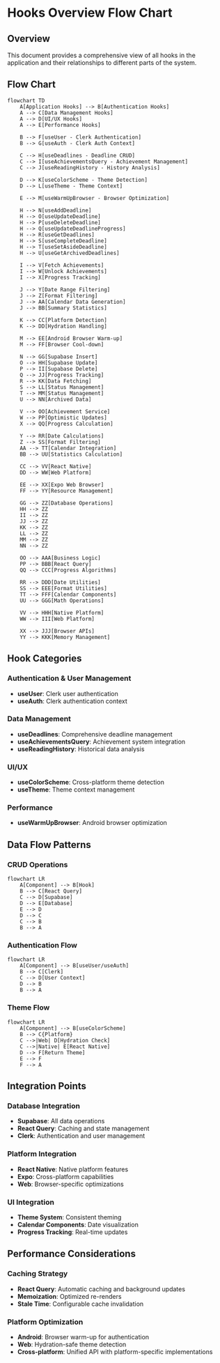 # Hooks Overview Flow Chart

## Overview
This document provides a comprehensive view of all hooks in the application and their relationships to different parts of the system.

## Flow Chart

```mermaid
flowchart TD
    A[Application Hooks] --> B[Authentication Hooks]
    A --> C[Data Management Hooks]
    A --> D[UI/UX Hooks]
    A --> E[Performance Hooks]
    
    B --> F[useUser - Clerk Authentication]
    B --> G[useAuth - Clerk Auth Context]
    
    C --> H[useDeadlines - Deadline CRUD]
    C --> I[useAchievementsQuery - Achievement Management]
    C --> J[useReadingHistory - History Analysis]
    
    D --> K[useColorScheme - Theme Detection]
    D --> L[useTheme - Theme Context]
    
    E --> M[useWarmUpBrowser - Browser Optimization]
    
    H --> N[useAddDeadline]
    H --> O[useUpdateDeadline]
    H --> P[useDeleteDeadline]
    H --> Q[useUpdateDeadlineProgress]
    H --> R[useGetDeadlines]
    H --> S[useCompleteDeadline]
    H --> T[useSetAsideDeadline]
    H --> U[useGetArchivedDeadlines]
    
    I --> V[Fetch Achievements]
    I --> W[Unlock Achievements]
    I --> X[Progress Tracking]
    
    J --> Y[Date Range Filtering]
    J --> Z[Format Filtering]
    J --> AA[Calendar Data Generation]
    J --> BB[Summary Statistics]
    
    K --> CC[Platform Detection]
    K --> DD[Hydration Handling]
    
    M --> EE[Android Browser Warm-up]
    M --> FF[Browser Cool-down]
    
    N --> GG[Supabase Insert]
    O --> HH[Supabase Update]
    P --> II[Supabase Delete]
    Q --> JJ[Progress Tracking]
    R --> KK[Data Fetching]
    S --> LL[Status Management]
    T --> MM[Status Management]
    U --> NN[Archived Data]
    
    V --> OO[Achievement Service]
    W --> PP[Optimistic Updates]
    X --> QQ[Progress Calculation]
    
    Y --> RR[Date Calculations]
    Z --> SS[Format Filtering]
    AA --> TT[Calendar Integration]
    BB --> UU[Statistics Calculation]
    
    CC --> VV[React Native]
    DD --> WW[Web Platform]
    
    EE --> XX[Expo Web Browser]
    FF --> YY[Resource Management]
    
    GG --> ZZ[Database Operations]
    HH --> ZZ
    II --> ZZ
    JJ --> ZZ
    KK --> ZZ
    LL --> ZZ
    MM --> ZZ
    NN --> ZZ
    
    OO --> AAA[Business Logic]
    PP --> BBB[React Query]
    QQ --> CCC[Progress Algorithms]
    
    RR --> DDD[Date Utilities]
    SS --> EEE[Format Utilities]
    TT --> FFF[Calendar Components]
    UU --> GGG[Math Operations]
    
    VV --> HHH[Native Platform]
    WW --> III[Web Platform]
    
    XX --> JJJ[Browser APIs]
    YY --> KKK[Memory Management]
```

## Hook Categories

### Authentication & User Management
- **useUser**: Clerk user authentication
- **useAuth**: Clerk authentication context

### Data Management
- **useDeadlines**: Comprehensive deadline management
- **useAchievementsQuery**: Achievement system integration
- **useReadingHistory**: Historical data analysis

### UI/UX
- **useColorScheme**: Cross-platform theme detection
- **useTheme**: Theme context management

### Performance
- **useWarmUpBrowser**: Android browser optimization

## Data Flow Patterns

### CRUD Operations
```mermaid
flowchart LR
    A[Component] --> B[Hook]
    B --> C[React Query]
    C --> D[Supabase]
    D --> E[Database]
    E --> D
    D --> C
    C --> B
    B --> A
```

### Authentication Flow
```mermaid
flowchart LR
    A[Component] --> B[useUser/useAuth]
    B --> C[Clerk]
    C --> D[User Context]
    D --> B
    B --> A
```

### Theme Flow
```mermaid
flowchart LR
    A[Component] --> B[useColorScheme]
    B --> C{Platform}
    C -->|Web| D[Hydration Check]
    C -->|Native| E[React Native]
    D --> F[Return Theme]
    E --> F
    F --> A
```

## Integration Points

### Database Integration
- **Supabase**: All data operations
- **React Query**: Caching and state management
- **Clerk**: Authentication and user management

### Platform Integration
- **React Native**: Native platform features
- **Expo**: Cross-platform capabilities
- **Web**: Browser-specific optimizations

### UI Integration
- **Theme System**: Consistent theming
- **Calendar Components**: Date visualization
- **Progress Tracking**: Real-time updates

## Performance Considerations

### Caching Strategy
- **React Query**: Automatic caching and background updates
- **Memoization**: Optimized re-renders
- **Stale Time**: Configurable cache invalidation

### Platform Optimization
- **Android**: Browser warm-up for authentication
- **Web**: Hydration-safe theme detection
- **Cross-platform**: Unified API with platform-specific implementations 
